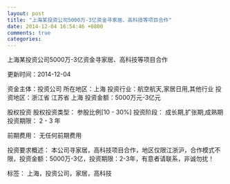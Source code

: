 ```yaml
---
layout: post
title: "上海某投资公司5000万-3亿资金寻家居、高科技等项目合作"
date: 2014-12-04 16:54:46 +0800
comments: true
categories: 
---
```

上海某投资公司5000万-3亿资金寻家居、高科技等项目合作



更新时间：2014-12-04

资金主体：投资公司
所在地区：上海
投资行业：航空航天,家居日用,其他行业
投资地区：浙江省 江苏省 上海
投资金额：5000万元-3亿元

股权投资
股权投资类型：
                            参股比例[10 - 30%] 
                                                                                投资阶段：
                            成长期,扩张期,成熟期 
                                                                                                                                        投资期限：
                            2 - 3 年

前期费用：
无任何前期费用

投资要求概述：
本公司寻家居，高科技项目合作，地区仅限江浙沪，合作模式不限，投资金额：5000万-3亿，投资期限：2-3年，有意者请联系，非诚勿扰！

标签：
上海，投资公司，家居，高科技

